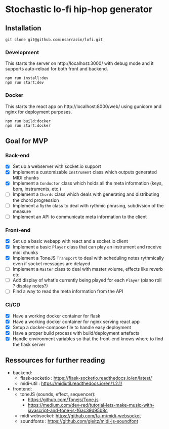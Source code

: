 # Stochastic lo-fi hip-hop generator
## Installation
```
git clone git@github.com:nsarrazin/lofi.git
```
### Development
This starts the server on http://localhost:3000/ with debug mode and it supports auto-reload for both front and backend.
```
npm run install:dev
npm run start:dev
```
### Docker
This starts the react app on http://localhost:8000/web/ using gunicorn and nginx for deployment purposes.
```
npm run build:docker
npm run start:docker
```

## Goal for MVP
### Back-end
 - [x] Set up a webserver with socket.io support
 - [x] Implement a customizable `Instrument` class which outputs generated MIDI chunks 
-  [x] Implement a `Conductor` class which holds all the meta information (keys, bpm, instruments, etc.)
-  [ ] Implement a `Chords` class which deals with generating and distributing the chord progression 
-  [ ] Implement a `Rythm` class to deal with rythmic phrasing, subdivsion of the measure
-  [ ] Implement an API to communicate meta information to the client

### Front-end
- [x] Set up a basic webapp with react and a socket.io client 
- [x] Implement a basic `Player` class that can play an instrument and receive midi chunks
- [x] Implement a ToneJS `Transport` to deal with scheduling notes rythmically even if socket messages are delayed
- [ ] Implement a `Master` class to deal with master volume, effects like reverb etc. 
- [ ] Add display of what's currently being played for each `Player` (piano roll ? display notes?)
- [ ] Find a way to read the meta information from the API
 
### CI/CD
- [x] Have a working docker container for flask
- [x] Have a working docker container for nginx serving react app
- [x] Setup a docker-compose file to handle easy deployment
- [x] Have a proper build process with build/deployment artefacts
- [x] Handle environment variables so that the front-end knows where to find the flask server

## Ressources for further reading
- backend:
    - flask-socketio : https://flask-socketio.readthedocs.io/en/latest/
    - midi-util : https://midiutil.readthedocs.io/en/1.2.1/
- frontend:
    - toneJS (sounds, effect, sequencer): 
        - https://github.com/Tonejs/Tone.js
        - https://medium.com/dev-red/tutorial-lets-make-music-with-javascript-and-tone-js-f6ac39d95b8c
    - midi websocket: https://github.com/fa-m/midi-websocket
    - soundfonts : https://github.com/gleitz/midi-js-soundfont

